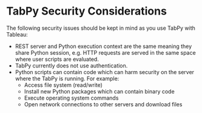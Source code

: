 # TabPy Security Considerations

The following security issues should be kept in mind as you use TabPy with Tableau:

- REST server and Python execution context are the same meaning they share
  Python session, e.g. HTTP requests are served in the same space where
  user scripts are evaluated.
- TabPy currently does not use authentication.
- Python scripts can contain code which can harm security on the server where
  the TabPy is running. For example:
  - Access file system (read/write)
  - Install new Python packages which can contain binary code
  - Execute operating system commands
  - Open network connections to other servers and download files
